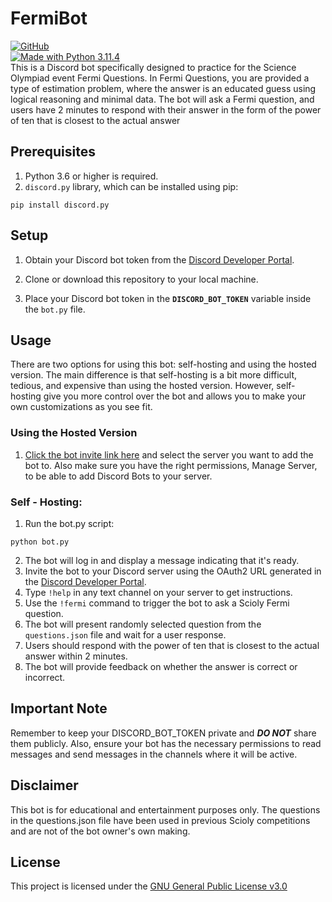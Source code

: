 # FermiBot

<a href="https://github.com/Nosma2520/FermiBot/blob/master/LICENSE">
    <img alt="GitHub" src="https://img.shields.io/github/license/Nosma2520/FermiBot">
  </a>
  <br/>
<a href="https://www.python.org/downloads/">
    <img src="https://img.shields.io/badge/Made%20With-Python%203.11.4-blue.svg?style=for-the-badge&logo=Python" alt="Made with Python 3.11.4">
  </a>     
  
  

   <br/>
This is a Discord bot specifically designed to practice for the Science Olympiad event Fermi Questions. In Fermi Questions, you are provided a type of estimation problem, where the answer is an educated guess using logical reasoning and minimal data. The bot will ask a Fermi question, and users have 2 minutes to respond with their answer in the form of the power of ten that is closest to the actual answer

## Prerequisites
1. Python 3.6 or higher is required.
2. `discord.py` library, which can be installed using pip:
```
pip install discord.py
```
## Setup
1. Obtain your Discord bot token from the [Discord Developer Portal](https://discord.com/developers/applications).

2. Clone or download this repository to your local machine.

3. Place your Discord bot token in the **`DISCORD_BOT_TOKEN`** variable inside the `bot.py` file.

## Usage
There are two options for using this bot: self-hosting  and using the hosted version. The main difference is that self-hosting is a bit more difficult, tedious, and expensive than using the hosted version. However, self-hosting give you more control over the bot and allows you to make your own customizations as you see fit.

### Using the Hosted Version
1. [Click the bot invite link here](https://discord.com/api/oauth2/authorize?client_id=714904355043803136&permissions=292058164288&scope=bot) and select the server you want to add the bot to. Also make sure you have the right permissions, Manage Server, to be able to add Discord Bots to your server.

### Self - Hosting:
1. Run the bot.py script:
```
python bot.py
```
2. The bot will log in and display a message indicating that it's ready.
3. Invite the bot to your Discord server using the OAuth2 URL generated in the [Discord Developer Portal](https://discord.com/developers/applications).
4. Type `!help` in any text channel on your server to get instructions.
5. Use the `!fermi` command to trigger the bot to ask a Scioly Fermi question.
6. The bot will present randomly selected question from the `questions.json` file and wait for a user response.
7. Users should respond with the power of ten that is closest to the actual answer within 2 minutes.
8. The bot will provide feedback on whether the answer is correct or incorrect.

## Important Note

Remember to keep your DISCORD_BOT_TOKEN private and ***DO NOT*** share them publicly. Also, ensure your bot has the necessary permissions to read messages and send messages in the channels where it will be active.

## Disclaimer
This bot is for educational and entertainment purposes only. The questions in the questions.json file have been used in previous Scioly competitions and are not of the bot owner's own making.

## License
This project is licensed under the [GNU General Public License v3.0](https://github.com/Nosma2520/FermiBot/blob/main/LICENSE)
